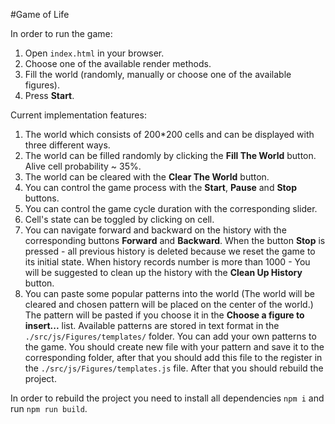 #Game of Life

In order to run the game: 

1. Open `index.html` in your browser.
2. Choose one of the available render methods.
3. Fill the world (randomly, manually or choose one of the available figures). 
4. Press **Start**.

Current implementation features:

1. The world which consists of 200*200 cells and can be displayed with three different ways.
2. The world can be filled randomly by clicking the **Fill The World** button. Alive cell probability ~ 35%.
3. The world can be cleared with the **Clear The World** button.
4. You can control the game process with the **Start**, **Pause** and **Stop** buttons.
5. You can control the game cycle duration with the corresponding slider.
6. Cell's state can be toggled by clicking on cell.
7. You can navigate forward and backward on the history with the corresponding buttons **Forward** and **Backward**.
    When the button **Stop** is pressed - all previous history is deleted because we reset the game to its initial state.
    When history records number is more than 1000 - You will be suggested to clean up the history with the 
    **Clean Up History** button.
8. You can paste some popular patterns into the world
    (The world will be cleared and chosen pattern will be placed on the center of the world.)
    The pattern will be pasted if you choose it in the **Choose a figure to insert...** list.
    Available patterns are stored in text format in the `./src/js/Figures/templates/` folder.
    You can add your own patterns to the game. You should create new file with your 
    pattern and save it to the corresponding folder, after that you should add this file to the register 
    in the `./src/js/Figures/templates.js` file. After that you should rebuild the project.
    
In order to rebuild the project you need to install all dependencies `npm i` and 
run `npm run build`.